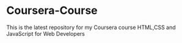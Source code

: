 # Coursera-Course
This is the latest repository for my Coursera course HTML,CSS and JavaScript for Web Developers
